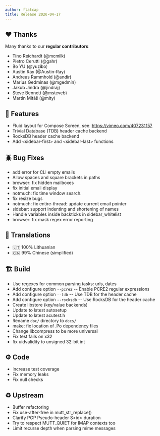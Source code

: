 ```yaml
---
author: flatcap
title: Release 2020-04-17
---
```


## :heart: Thanks

Many thanks to our **regular contributors**:
- Tino Reichardt (@mcmilk)
- Pietro Cerutti (@gahr)
- Bo YU (@yuzibo)
- Austin Ray (@Austin-Ray)
- Andreas Rammhold (@andir)
- Marius Gedminas (@mgedmin)
- Jakub Jindra (@jindraj)
- Steve Bennett (@msteveb)
- Martin Mitáš (@mity)

## :gift: Features

- Fluid layout for Compose Screen, see: https://vimeo.com/407231157
- Trivial Database (TDB) header cache backend
- RocksDB header cache backend
- Add \<sidebar-first\> and \<sidebar-last\> functions

## :beetle: Bug Fixes

- add error for CLI empty emails
- Allow spaces and square brackets in paths
- browser: fix hidden mailboxes
- fix initial email display
- notmuch: fix time window search.
- fix resize bugs
- notmuch: fix entire-thread: update current email pointer
- sidebar: support indenting and shortening of names
- Handle variables inside backticks in sidebar_whitelist
- browser: fix mask regex error reporting

## :black_flag: Translations

- :lithuania: 100% Lithuanian
- :cn: 99% Chinese (simplified)

## :building_construction: Build

- Use regexes for common parsing tasks: urls, dates
- Add configure option `--pcre2` -- Enable PCRE2 regular expressions
- Add configure option `--tdb` -- Use TDB for the header cache
- Add configure option `--rocksdb` -- Use RocksDB for the header cache
- Create libstore (key/value backends)
- Update to latest autosetup
- Update to latest acutest.h
- Rename `doc/` directory to `docs/`
- make: fix location of .Po dependency files
- Change libcompress to be more universal
- Fix test fails on х32
- fix uidvalidity to unsigned 32-bit int

## :gear: Code

- Increase test coverage
- Fix memory leaks
- Fix null checks

## :recycle: Upstream

- Buffer refactoring
- Fix use-after-free in mutt_str_replace()
- Clarify PGP Pseudo-header S\<id\> duration
- Try to respect MUTT_QUIET for IMAP contexts too
- Limit recurse depth when parsing mime messages

